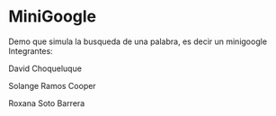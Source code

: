 # MiniGoogle
Demo que simula la busqueda de una palabra, es decir un minigoogle
 Integrantes:
 
 David Choqueluque
 
 Solange Ramos Cooper
 
 Roxana Soto Barrera
 
